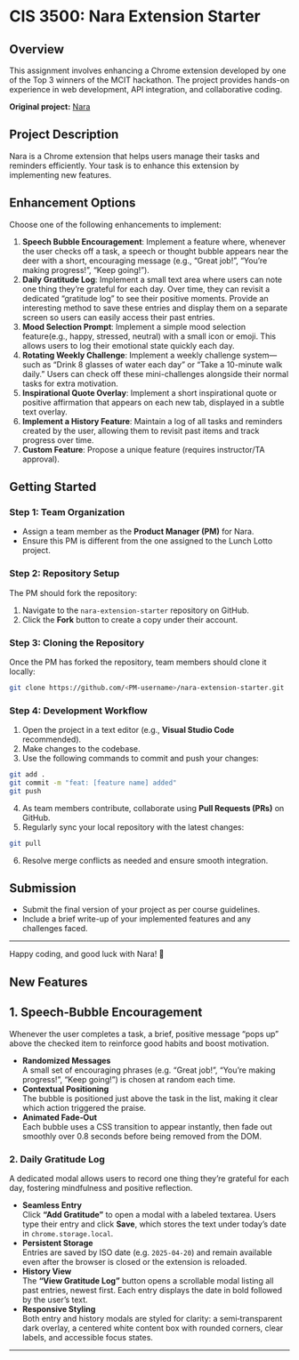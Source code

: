 # CIS 3500: Nara Extension Starter

## Overview
This assignment involves enhancing a Chrome extension developed by one of the Top 3 winners of the MCIT hackathon. The project provides hands-on experience in web development, API integration, and collaborative coding.

**Original project:** [Nara](https://github.com/luyiZhang818/Nara-Chrome-Extension)

## Project Description
Nara is a Chrome extension that helps users manage their tasks and reminders efficiently. Your task is to enhance this extension by implementing new features.

## Enhancement Options
Choose one of the following enhancements to implement:

1. **Speech Bubble Encouragement**: Implement a feature where, whenever the user checks off a task, a speech or thought bubble appears near the deer with a short, encouraging message (e.g., “Great job!”, “You’re making progress!”, “Keep going!”).
2. **Daily Gratitude Log**: Implement a small text area where users can note one thing they’re grateful for each day. Over time, they can revisit a dedicated “gratitude log” to see their positive moments. Provide an interesting method to save these entries and display them on a separate screen so users can easily access their past entries.
3. **Mood Selection Prompt**: Implement a simple mood selection feature(e.g., happy, stressed, neutral) with a small icon or emoji. This allows users to log their emotional state quickly each day.
4. **Rotating Weekly Challenge**: Implement a weekly challenge system—such as “Drink 8 glasses of water each day” or “Take a 10-minute walk daily.” Users can check off these mini-challenges alongside their normal tasks for extra motivation.
5. **Inspirational Quote Overlay**: Implement a short inspirational quote or positive affirmation that appears on each new tab, displayed in a subtle text overlay.
6. **Implement a History Feature**: Maintain a log of all tasks and reminders created by the user, allowing them to revisit past items and track progress over time.
7. **Custom Feature**: Propose a unique feature (requires instructor/TA approval).

## Getting Started

### Step 1: Team Organization
- Assign a team member as the **Product Manager (PM)** for Nara.
- Ensure this PM is different from the one assigned to the Lunch Lotto project.

### Step 2: Repository Setup
The PM should fork the repository:
1. Navigate to the `nara-extension-starter` repository on GitHub.
2. Click the **Fork** button to create a copy under their account.

### Step 3: Cloning the Repository
Once the PM has forked the repository, team members should clone it locally:
```sh
git clone https://github.com/<PM-username>/nara-extension-starter.git
```

### Step 4: Development Workflow
1. Open the project in a text editor (e.g., **Visual Studio Code** recommended).
2. Make changes to the codebase.
3. Use the following commands to commit and push your changes:

```sh
git add .
git commit -m "feat: [feature name] added"
git push
```

4. As team members contribute, collaborate using **Pull Requests (PRs)** on GitHub.
5. Regularly sync your local repository with the latest changes:

```sh
git pull
```

6. Resolve merge conflicts as needed and ensure smooth integration.

## Submission
- Submit the final version of your project as per course guidelines.
- Include a brief write-up of your implemented features and any challenges faced.

---
Happy coding, and good luck with Nara! 🦌


## New Features 

## 1. Speech‑Bubble Encouragement  
Whenever the user completes a task, a brief, positive message “pops up” above the checked item to reinforce good habits and boost motivation.  
- **Randomized Messages**  
  A small set of encouraging phrases (e.g. “Great job!”, “You’re making progress!”, “Keep going!”) is chosen at random each time.  
- **Contextual Positioning**  
  The bubble is positioned just above the task in the list, making it clear which action triggered the praise.  
- **Animated Fade‑Out**  
  Each bubble uses a CSS transition to appear instantly, then fade out smoothly over 0.8 seconds before being removed from the DOM.  

### 2. Daily Gratitude Log  
A dedicated modal allows users to record one thing they’re grateful for each day, fostering mindfulness and positive reflection.  
- **Seamless Entry**  
  Click **“Add Gratitude”** to open a modal with a labeled textarea. Users type their entry and click **Save**, which stores the text under today’s date in `chrome.storage.local`.  
- **Persistent Storage**  
  Entries are saved by ISO date (e.g. `2025-04-20`) and remain available even after the browser is closed or the extension is reloaded.  
- **History View**  
  The **“View Gratitude Log”** button opens a scrollable modal listing all past entries, newest first. Each entry displays the date in bold followed by the user’s text.  
- **Responsive Styling**  
  Both entry and history modals are styled for clarity: a semi‑transparent dark overlay, a centered white content box with rounded corners, clear labels, and accessible focus states.  

---
